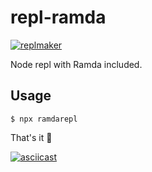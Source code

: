 # repl-ramda

[![replmaker](https://img.shields.io/badge/built%20with-repl--maker-brightgreen.svg?style=for-the-badge)](https://github.com/fvictorio/repl-maker)

Node repl with Ramda included.

## Usage

```
$ npx ramdarepl
```

That's it :tada:

[![asciicast](https://asciinema.org/a/229189.svg)](https://asciinema.org/a/229189)

